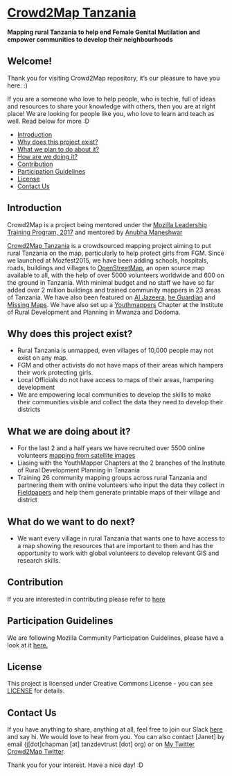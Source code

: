 # [Crowd2Map Tanzania](www.crowd2map.org)

**Mapping rural Tanzania to help end Female Genital Mutilation and empower communities to develop their neighbourhoods**
  
## Welcome! 
Thank you for visiting Crowd2Map repository, it’s our pleasure to have you here. :)

If you are a someone who love to help people, who is techie, full of ideas and resources to share your knowledge with others, then you are at right place! We are looking for people like you, who love to learn and teach as well. Read below for more :D

* [Introduction](#introduction)
* [Why does this project exist?](#why-does-this-project-exist)
* [What we plan to do about it?](#what-we-plan-to-do-about-it)
* [How are we doing it?](#how-are-we-doing-it)
* [Contribution](#contribution)
* [Participation Guidelines](#participation-guidelines)
* [License](#license)
* [Contact Us](#contact-us)

## Introduction
Crowd2Map is a project being mentored under the [Mozilla Leadership Training Program, 2017](https://mozilla.teachable.com/p/mozilla-open-leadership-training-series) and mentored by [Anubha Maneshwar](https://github.com/girlscript)

[Crowd2Map Tanzania](https://crowd2map.wordpress.com/) is a crowdsourced mapping project aiming to put rural Tanzania on the map, particularly to help protect girls from FGM. Since we launched at Mozfest2015, we have been adding schools, hospitals, roads, buildings and villages to [OpenStreetMap](https://www.openstreetmap.org/), an open source map available to all, with the help of over 5000 volunteers worldwide and 600 on the ground in Tanzania.  With minimal budget and no staff we have so far added over 2 million buildings and trained community mappers in 23 areas of Tanzania.  We have also been featured on [Al Jazeera](https://www.facebook.com/ajplusenglish/videos/873491619459013/), [he Guardian](https://www.theguardian.com/society/2017/feb/06/online-mapping-tool-gives-fgm-runaways-a-path-to-help?CMP=twt_a-world_b-gdnworld) and [Missing Maps](http://www.missingmaps.org/blog/2017/02/20/fighting-fgm-in-tanzania/).  We have also set up a [Youthmappers](http://www.youthmappers.org/) Chapter at the Institute of Rural Development and Planning in Mwanza and Dodoma.

## Why does this project exist?
- Rural Tanzania is unmapped, even villages of 10,000 people may not exist on any map.
- FGM and other activists do not have maps of their areas which hampers their work protecting girls.
- Local Officials do not have access to maps of their areas, hampering development
- We are empowering local communities to develop the skills to make their communities visible and collect the data they need to develop their districts 

## What we are doing about it?
- For the last 2 and a half years we have recruited over 5500 online volunteers [mapping from satellite images](https://tasks.hotosm.org/contribute?difficulty=ALL&organisation=Tanzania%20Development%20Trust&page=1) 
- Liasing with the YouthMapper Chapters at the 2 branches of the Institute of Rural Development Planning in Tanzania
- Training 26 community mapping groups across rural Tanzania and partnering them with online volunteers who input the data they collect in [Fieldpapers](http://fieldpapers.org/) and help them generate printable maps of their village and district

## What do we want to do next?
- We want every village in rural Tanzania that wants one to have access to a map showing the resources that are important to them and has the opportunity to work with global volunteers to develop relevant GIS and research skills.

## Contribution
If you are interested in contributing please refer to [here](CONTRIBUTING.md) 

## Participation Guidelines
We are following Mozilla Community Participation Guidelines, please have a look at it [here.](https://www.mozilla.org/en-US/about/governance/policies/participation/) 

## License
This project is licensed under Creative Commons License - you can see [LICENSE](https://creativecommons.org/licenses/by-sa/2.0/) for details.

## Contact Us
If you have anything to share, anything at all, feel free to join our Slack [here](https://crowd2map.slack.com/#) and say hi. We would love to hear from you. You can also contact [Janet] by email (j[dot]chapman [at] tanzdevtrust [dot] org) or on [My Twitter](https://twitter.com/jachapman82) [ Crowd2Map Twitter](https://twitter.com/Crowd2Map).

Thank you for your interest. Have a nice day! :D
